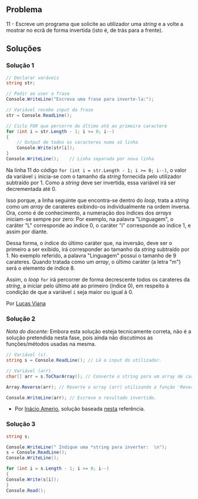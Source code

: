 ## Problema

11 - Escreve um programa que solicite ao utilizador uma _string_ e a volte
a mostrar no ecrã de forma invertida (isto é, de trás para a frente).

## Soluções

### Solução 1

```cs
// Declarar varáveis
string str;

// Pedir ao user a frase
Console.WriteLine("Escreva uma frase para inverte-la:");

// Variável recebe input da frase
str = Console.ReadLine();

// Ciclo FOR que percorre do último até ao primeiro caractere
for (int i = str.Length - 1; i >= 0; i--)
{
    // Output de todos os caracteres numa só linha
    Console.Write(str[i]);
}
Console.WriteLine();    // Linha separada por nova linha
```

Na linha 11 do código `for (int i = str.Length - 1; i >= 0; i--)`, o valor da
variável `i` inicia-se com o tamanho da _string_ fornecida pelo utilizador
subtraído por 1. Como a _string_ deve ser invertida, essa variável irá ser decrementada
até 0.

Isso porque, a linha seguinte que encontra-se dentro do _loop_, trata a _string_ como 
um _array_ de carateres exibindo-os individualmente na ordem inversa. Ora, como é de 
conhecimento, a numeração dos índices dos _arrays_ iniciam-se sempre por zero:
Por exemplo, na palavra "Linguagem", o caráter "L" corresponde ao índice 0, o caráter "i" 
corresponde ao índice 1, e assim por diante. 

Dessa forma, o índice do último caráter que, na inversão, deve ser o primeiro a ser exibido,
irá corresponder ao tamanho da _string_ subtraído por 1. No exemplo referido, a palavra
"Linguagem" possui o tamanho de 9 carateres. Quando tratada como um _array_, o último caráter
(a letra "m") será o elemento de índice 8.

Assim, o _loop_ `for` irá percorrer de forma decrescente todos os carateres 
da _string_, a iniciar pelo último até ao primeiro (índice 0), em respeito à condição
de que a variável `i` seja maior ou igual à 0.

Por [Lucas Viana](https://github.com/LucasViana18)

### Solução 2

_Nota do docente:_ Embora esta solução esteja tecnicamente correta, não é a
solução pretendida nesta fase, pois ainda não discutimos as funções/métodos
usadas na mesma.

```cs
// Variável (s).
string s = Console.ReadLine(); // Lê o input do utilizador.

// Variável (arr).
char[] arr = s.ToCharArray(); // Converte o string para um array de carateres.

Array.Reverse(arr); // Reverte o array (arr) utilizando a função 'Reverse'.

Console.WriteLine(arr); // Escreve o resultado invertido.
```

* Por [Inácio Amerio](https://github.com/fpthefluffypawed), solução baseada
[nesta](https://www.dotnetperls.com/reverse-string) referência.

### Solução 3

```cs
string s;

Console.WriteLine(" Indique uma *string para inverter:  \n");
s = Console.ReadLine();
Console.WriteLine();

for (int i = s.Length - 1; i >= 0; i--)
{
Console.Write(s[i]);
}
Console.Read();
```
